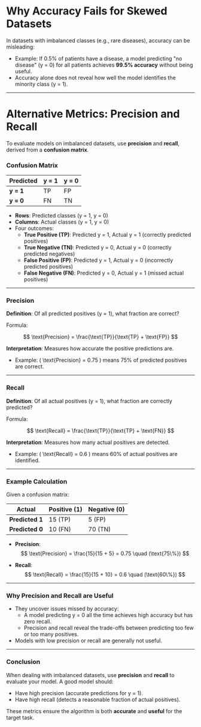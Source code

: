 # Why Accuracy Fails for Skewed Datasets

In datasets with imbalanced classes (e.g., rare diseases), accuracy can be misleading:
* Example: If 0.5% of patients have a disease, a model predicting "no disease" (y = 0) for all patients achieves **99.5% accuracy** without being useful.
* Accuracy alone does not reveal how well the model identifies the minority class (y = 1).

---

# Alternative Metrics: Precision and Recall

To evaluate models on imbalanced datasets, use **precision** and **recall**, derived from a **confusion matrix**.

### Confusion Matrix

| **Predicted** | **y = 1** | **y = 0** |
| ---           | ---       | ---       |
| **y = 1**     | TP        | FP        |
| **y = 0**     | FN        | TN        |

- **Rows**: Predicted classes (y = 1, y = 0)
- **Columns**: Actual classes (y = 1, y = 0)
- Four outcomes:
  * **True Positive (TP)**: Predicted y = 1, Actual y = 1 (correctly predicted positives)
  * **True Negative (TN)**: Predicted y = 0, Actual y = 0 (correctly predicted negatives)
  * **False Positive (FP)**: Predicted y = 1, Actual y = 0 (incorrectly predicted positives)
  * **False Negative (FN)**: Predicted y = 0, Actual y = 1 (missed actual positives)

---

### Precision

**Definition**: Of all predicted positives (y = 1), what fraction are correct?

Formula:

$$
\text{Precision} = \frac{\text{TP}}{\text{TP} + \text{FP}}
$$

**Interpretation**: Measures how accurate the positive predictions are.
  * Example: \( \text{Precision} = 0.75 \) means 75% of predicted positives are correct.

---

### Recall

**Definition**: Of all actual positives (y = 1), what fraction are correctly predicted?

Formula:

$$
\text{Recall} = \frac{\text{TP}}{\text{TP} + \text{FN}}
$$

**Interpretation**: Measures how many actual positives are detected.
  * Example: \( \text{Recall} = 0.6 \) means 60% of actual positives are identified.

---

### Example Calculation

Given a confusion matrix:

| **Actual**     | **Positive (1)** | **Negative (0)** |
| -------------- | ---------------- | ---------------- |
| **Predicted 1**| 15 (TP)          | 5 (FP)           |
| **Predicted 0**| 10 (FN)          | 70 (TN)          |

- **Precision**: 
  $$
  \text{Precision} = \frac{15}{15 + 5} = 0.75 \quad (\text{75\%})
  $$

- **Recall**: 
  $$
  \text{Recall} = \frac{15}{15 + 10} = 0.6 \quad (\text{60\%})
  $$

---

### Why Precision and Recall are Useful

* They uncover issues missed by accuracy:
  * A model predicting y = 0 all the time achieves high accuracy but has zero recall.
  * Precision and recall reveal the trade-offs between predicting too few or too many positives.
* Models with low precision or recall are generally not useful.

---

### Conclusion

When dealing with imbalanced datasets, use **precision** and **recall** to evaluate your model. A good model should:

* Have high precision (accurate predictions for y = 1).
* Have high recall (detects a reasonable fraction of actual positives).

These metrics ensure the algorithm is both **accurate** and **useful** for the target task.
